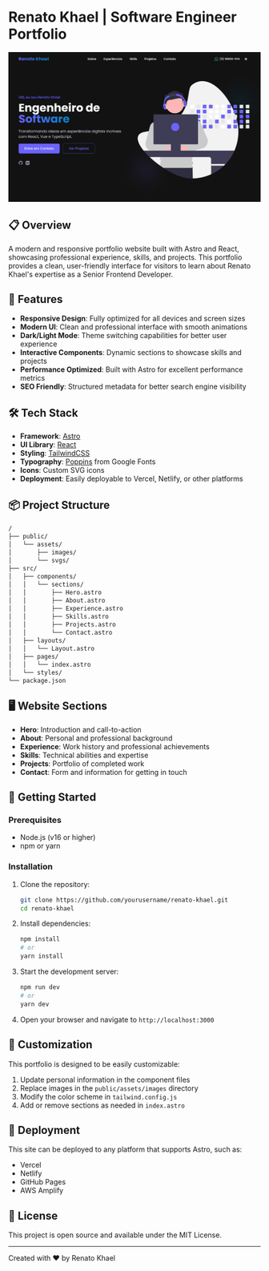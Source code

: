 # Renato Khael | Software Engineer Portfolio

![Portfolio Theme](public/assets/theme.jpg)

## 📋 Overview

A modern and responsive portfolio website built with Astro and React, showcasing professional experience, skills, and projects. This portfolio provides a clean, user-friendly interface for visitors to learn about Renato Khael's expertise as a Senior Frontend Developer.

## 🚀 Features

- **Responsive Design**: Fully optimized for all devices and screen sizes
- **Modern UI**: Clean and professional interface with smooth animations
- **Dark/Light Mode**: Theme switching capabilities for better user experience
- **Interactive Components**: Dynamic sections to showcase skills and projects
- **Performance Optimized**: Built with Astro for excellent performance metrics
- **SEO Friendly**: Structured metadata for better search engine visibility

## 🛠️ Tech Stack

- **Framework**: [Astro](https://astro.build/)
- **UI Library**: [React](https://reactjs.org/)
- **Styling**: [TailwindCSS](https://tailwindcss.com/)
- **Typography**: [Poppins](https://fonts.google.com/specimen/Poppins) from Google Fonts
- **Icons**: Custom SVG icons
- **Deployment**: Easily deployable to Vercel, Netlify, or other platforms

## 📦 Project Structure

```
/
├── public/
│   └── assets/
│       ├── images/
│       └── svgs/
├── src/
│   ├── components/
│   │   └── sections/
│   │       ├── Hero.astro
│   │       ├── About.astro
│   │       ├── Experience.astro
│   │       ├── Skills.astro
│   │       ├── Projects.astro
│   │       └── Contact.astro
│   ├── layouts/
│   │   └── Layout.astro
│   ├── pages/
│   │   └── index.astro
│   └── styles/
└── package.json
```

## 🖥️ Website Sections

- **Hero**: Introduction and call-to-action
- **About**: Personal and professional background
- **Experience**: Work history and professional achievements
- **Skills**: Technical abilities and expertise
- **Projects**: Portfolio of completed work
- **Contact**: Form and information for getting in touch

## 🚀 Getting Started

### Prerequisites

- Node.js (v16 or higher)
- npm or yarn

### Installation

1. Clone the repository:
   ```bash
   git clone https://github.com/yourusername/renato-khael.git
   cd renato-khael
   ```

2. Install dependencies:
   ```bash
   npm install
   # or
   yarn install
   ```

3. Start the development server:
   ```bash
   npm run dev
   # or
   yarn dev
   ```

4. Open your browser and navigate to `http://localhost:3000`

## 📝 Customization

This portfolio is designed to be easily customizable:

1. Update personal information in the component files
2. Replace images in the `public/assets/images` directory
3. Modify the color scheme in `tailwind.config.js`
4. Add or remove sections as needed in `index.astro`

## 🚢 Deployment

This site can be deployed to any platform that supports Astro, such as:

- Vercel
- Netlify
- GitHub Pages
- AWS Amplify

## 📄 License

This project is open source and available under the MIT License.

---

Created with ❤️ by Renato Khael

